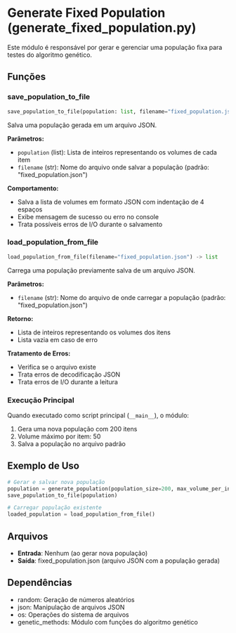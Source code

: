 # Generate Fixed Population (generate_fixed_population.py)

Este módulo é responsável por gerar e gerenciar uma população fixa para testes do algoritmo genético.

## Funções

### save_population_to_file
```python
save_population_to_file(population: list, filename="fixed_population.json")
```
Salva uma população gerada em um arquivo JSON.

**Parâmetros:**
- `population` (list): Lista de inteiros representando os volumes de cada item
- `filename` (str): Nome do arquivo onde salvar a população (padrão: "fixed_population.json")

**Comportamento:**
- Salva a lista de volumes em formato JSON com indentação de 4 espaços
- Exibe mensagem de sucesso ou erro no console
- Trata possíveis erros de I/O durante o salvamento

### load_population_from_file
```python
load_population_from_file(filename="fixed_population.json") -> list
```
Carrega uma população previamente salva de um arquivo JSON.

**Parâmetros:**
- `filename` (str): Nome do arquivo de onde carregar a população (padrão: "fixed_population.json")

**Retorno:**
- Lista de inteiros representando os volumes dos itens
- Lista vazia em caso de erro

**Tratamento de Erros:**
- Verifica se o arquivo existe
- Trata erros de decodificação JSON
- Trata erros de I/O durante a leitura

### Execução Principal
Quando executado como script principal (`__main__`), o módulo:
1. Gera uma nova população com 200 itens
2. Volume máximo por item: 50
3. Salva a população no arquivo padrão

## Exemplo de Uso
```python
# Gerar e salvar nova população
population = generate_population(population_size=200, max_volume_per_individual=50)
save_population_to_file(population)

# Carregar população existente
loaded_population = load_population_from_file()
```

## Arquivos
- **Entrada**: Nenhum (ao gerar nova população)
- **Saída**: fixed_population.json (arquivo JSON com a população gerada)

## Dependências
- random: Geração de números aleatórios
- json: Manipulação de arquivos JSON
- os: Operações do sistema de arquivos
- genetic_methods: Módulo com funções do algoritmo genético
